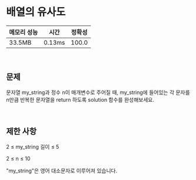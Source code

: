 # 배열의 유사도

| 메모리 성능 | 시간 | 정확성 |
| ---- | ---- | ---- |
| 33.5MB | 0.13ms | 100.0 |

<br />

## 문제

문자열 my_string과 정수 n이 매개변수로 주어질 때, my_string에 들어있는 각 문자를 n만큼 반복한 문자열을 return 하도록 solution 함수를 완성해보세요.

<br />

## 제한 사항
2 ≤ my_string 길이 ≤ 5

2 ≤ n ≤ 10

"my_string"은 영어 대소문자로 이루어져 있습니다.
